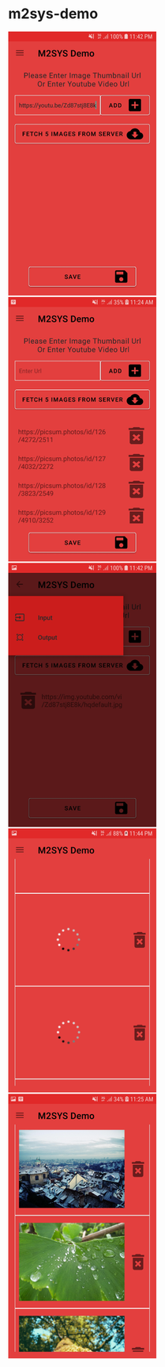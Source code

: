 # m2sys-demo
<img src="/images/1.jpg" width = 300> <img src="/images/2.jpg" width = 300> <img src="/images/3.jpg" width = 300>
<img src="/images/4.jpg" width = 300> <img src="/images/5.jpg" width = 300>


